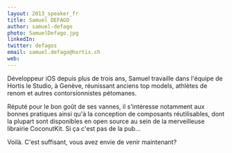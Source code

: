 ```yaml
---
layout: 2013_speaker_fr
title: Samuel DEFAGO
author: samuel-defago
photo: SamuelDefago.jpg
linkedIn: 
twitter: defagos
email: samuel.defago@hortis.ch
web:
---
```

Développeur iOS depuis plus de trois ans, Samuel travaille dans l'équipe de Hortis le Studio, à Genève, réunissant anciens top models, athlètes de renom et autres contorsionnistes pétomanes. 

Réputé pour le bon goût de ses vannes, il s'intéresse notamment aux bonnes pratiques ainsi qu'à la conception de composants réutilisables, dont la plupart sont disponibles en open source au sein de la merveilleuse librairie CoconutKit. Si ça c'est pas de la pub...

Voilà. C'est suffisant, vous avez envie de venir maintenant?